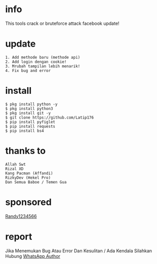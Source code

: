 # info
This tools crack or bruteforce attack facebook update!
# update
```TXT
1. Add methode baru (methode api)
2. Add login dengan cookie!
3. Mrubah tampilan lebih menarik!
4. Fix bug and error
```
# install
```TXT
$ pkg install python -y
$ pkg install python3
$ pkg install git -y
$ git clone https://github.com/Latip176
$ pip install pyfiglet
$ pip install requests
$ pip install bs4
```
# thanks to
```TXT
Allah Swt
Rizal XD
Kang Pacman (Affandi)
RizkyDev (Hekel Pro)
Dan Semua Baboe / Temen Gua
```
# sponsored
<a href="https://github.com/Randy1234566">Randy1234566</a>
# report
Jika Menemukan Bug Atau Error Dan Kesulitan / Ada Kendala Silahkan Hubung <a href="https://wa.me/+6283870396203?text=Hallo">WhatsApp Author</a>
